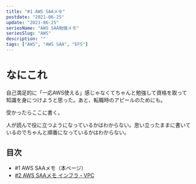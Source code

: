 ```yaml
---
title: "#1 AWS SAAメモ"
postdate: "2021-06-25"
update: "2021-06-25"
seriesName: "AWS SAA勉強メモ"
seriesSlug: "AWS"
description: ""
tags: ["AWS", "AWS SAA", "EFS"]
---
```


# なにこれ

自己満足的に「一応AWS使える」感じゃなくてちゃんと勉強して資格を取って知識を身につけようと思った。あと、転職時のアピールのためにも。

受かったらここに書く。

人が読んで役に立つようになっているかはわからない。思い立ったままに書いているのでちゃんと順番になっているかはわからない。

## 目次

- \#1 AWS SAAメモ（本ページ）
- [#2 AWS SAAメモ インフラ・VPC](/AWS/02/)
